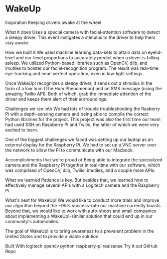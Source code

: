 # WakeUp
Inspiration
Keeping drivers awake at the wheel.

What it does
Uses a special camera with facial-attention software to detect a sleepy driver. This event instigates a stimulus to the driver to help them stay awake.

How we built it
We used machine learning data-sets to attain data on eyelid-level and ear-level proportions to accurately predict when a driver is falling asleep. We utilized Python-based libraries such as OpenCV, dlib, and imutiles to bolster our facial-recognition program. The result was real-time eye-tracking and near-perfect operation, even in low-light settings.

Once WakeUp! recognizes a sleepy driver, it sends out a stimulus in the form of a low hum (The Hum Phenomenon) and an SMS message (using the amazing Twilio API). Both of which, grab the immediate attention of the driver and keeps them alert of their surroundings.

Challenges we ran into
We had lots of trouble troubleshooting the Rasberry Pi with a depth-sensing camera and being able to compile the correct Python libraries for the project. This project was also the first time our team had used SSH on Raspberry Pi and Twilio, the latter of which we were very excited to learn.

One of the biggest challenges we faced was setting up our laptop as an external display for the Raspberry Pi. We had to set up a VNC server over the network to allow the Pi to communicate with our Macbook.

Accomplishments that we're proud of
Being able to integrate the specialized camera and the Raspberry Pi together in real-time with our software, which was comprised of OpenCV, dlib, Twilio, imutiles, and a couple more APIs.

What we learned
Patience is key. But besides that, we learned how to effectively manage several APIs with a Logitech camera and the Raspberry Pi.

What's next for WakeUp!
We would like to conduct more trials and improve our algorithm beyond the ~95% success-rate our machine currently boasts. Beyond that, we would like to work with auto-shops and small companies about implementing a WakeUp!-similar solution that could end up in our community's automobiles.

The goal of WakeUp! is to bring awareness to a prevalent problem in the United States and to provide a viable solution.

Built With
logitech
opencv
python
raspberry-pi
realsense
Try it out
 GitHub Repo
